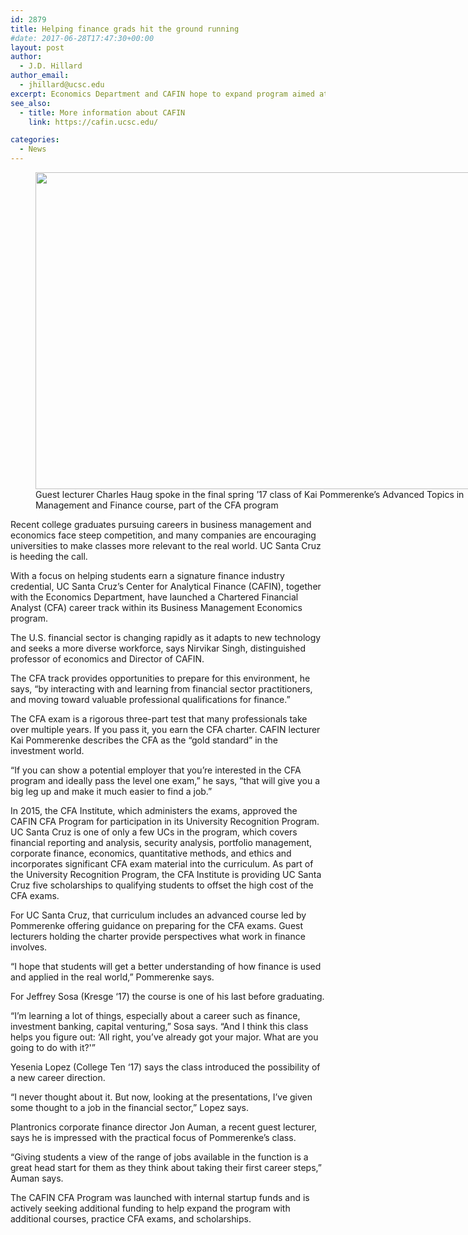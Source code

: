 ```yaml
---
id: 2879
title: Helping finance grads hit the ground running
#date: 2017-06-28T17:47:30+00:00
layout: post
author:
  - J.D. Hillard
author_email:
  - jhillard@ucsc.edu
excerpt: Economics Department and CAFIN hope to expand program aimed at helping students earn CFA
see_also:
  - title: More information about CAFIN
    link: https://cafin.ucsc.edu/

categories:
  - News
---
```

<figure id="attachment_2880" style="width: 760px" class="wp-caption aligncenter"><img class="size-full wp-image-2880" src="http://live-ucsc-giving.pantheonsite.io/wp-content/uploads/2017/09/cfaprogramhaug.jpg" alt="" width="760" height="507" srcset="https://ucsc-giving.lndo.site/wp-content/uploads/2017/09/cfaprogramhaug.jpg 760w, https://ucsc-giving.lndo.site/wp-content/uploads/2017/09/cfaprogramhaug-300x200.jpg 300w" sizes="(max-width: 760px) 100vw, 760px" /><figcaption class="wp-caption-text">Guest lecturer Charles Haug spoke in the final spring &#8217;17 class of Kai Pommerenke&#8217;s Advanced Topics in Management and Finance course, part of the CFA program</figcaption></figure> 

Recent college graduates pursuing careers in business management and economics face steep competition, and many companies are encouraging universities to make classes more relevant to the real world. UC Santa Cruz is heeding the call.

With a focus on helping students earn a signature finance industry credential, UC Santa Cruz’s Center for Analytical Finance (CAFIN), together with the Economics Department, have launched a Chartered Financial Analyst (CFA) career track within its Business Management Economics program.

The U.S. financial sector is changing rapidly as it adapts to new technology and seeks a more diverse workforce, says Nirvikar Singh, distinguished professor of economics and Director of CAFIN.

The CFA track provides opportunities to prepare for this environment, he says, “by interacting with and learning from financial sector practitioners, and moving toward valuable professional qualifications for finance.”

The CFA exam is a rigorous three-part test that many professionals take over multiple years. If you pass it, you earn the CFA charter. CAFIN lecturer Kai Pommerenke describes the CFA as the “gold standard” in the investment world.

“If you can show a potential employer that you’re interested in the CFA program and ideally pass the level one exam,” he says, “that will give you a big leg up and make it much easier to find a job.”

In 2015, the CFA Institute, which administers the exams, approved the CAFIN CFA Program for participation in its University Recognition Program. UC Santa Cruz is one of only a few UCs in the program, which covers financial reporting and analysis, security analysis, portfolio management, corporate finance, economics, quantitative methods, and ethics and incorporates significant CFA exam material into the curriculum. As part of the University Recognition Program, the CFA Institute is providing UC Santa Cruz five scholarships to qualifying students to offset the high cost of the CFA exams.

For UC Santa Cruz, that curriculum includes an advanced course led by Pommerenke offering guidance on preparing for the CFA exams. Guest lecturers holding the charter provide perspectives what work in finance involves.

“I hope that students will get a better understanding of how finance is used and applied in the real world,” Pommerenke says.

For Jeffrey Sosa (Kresge ‘17) the course is one of his last before graduating.

“I’m learning a lot of things, especially about a career such as finance, investment banking, capital venturing,” Sosa says. “And I think this class helps you figure out: &#8216;All right, you’ve already got your major. What are you going to do with it?'&#8221;

Yesenia Lopez (College Ten ‘17) says the class introduced the possibility of a new career direction.

&#8220;I never thought about it. But now, looking at the presentations, I’ve given some thought to a job in the financial sector,” Lopez says.

Plantronics corporate finance director Jon Auman, a recent guest lecturer, says he is impressed with the practical focus of Pommerenke’s class.

“Giving students a view of the range of jobs available in the function is a great head start for them as they think about taking their first career steps,&#8221; Auman says.

The CAFIN CFA Program was launched with internal startup funds and is actively seeking additional funding to help expand the program with additional courses, practice CFA exams, and scholarships.
